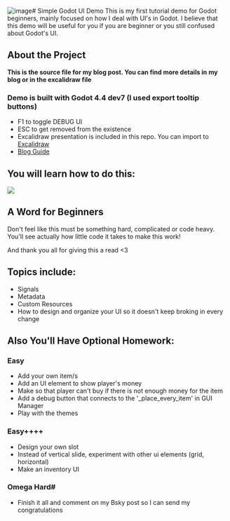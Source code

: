 ![image](https://github.com/user-attachments/assets/cb4c2fa9-c5ba-46f4-943a-251e60da9a94)# Simple Godot UI Demo
This is my first tutorial demo for Godot beginners, mainly focused on how I deal with UI's in Godot.
I believe that this demo will be useful for you if you are beginner or you still confused about Godot's UI.

## About the Project
**This is the source file for my blog post.
You can find more details in my blog or in the excalidraw file**
### Demo is built with Godot 4.4 dev7 (I used export tooltip buttons)
- F1 to toggle DEBUG UI
- ESC to get removed from the existence
- Excalidraw presentation is included in this repo. You can import to [Excalidraw](excalidraw.com)
- [Blog Guide](https://eakyrtk.com/how-to-make-ui-in-godot-4/)

## You will learn how to do this:
<img src="./output.gif">

## A Word for Beginners
Don't feel like this must be something hard, complicated or code heavy.
You'll see actually how little code it takes to make this work! 

And thank you all for giving this a read <3

## Topics include:
- Signals
- Metadata
- Custom Resources
- How to design and organize your 
UI so it doesn't keep broking in every change


## Also You'll Have Optional Homework:
### Easy
- Add your own item/s
- Add an UI element to show player's money
- Make so that player can't buy if there is not enough money for the item
- Add a debug button that connects to the '_place_every_item' in GUI Manager
- Play with the themes
### Easy++++
- Design your own slot
- Instead of vertical slide, experiment with other ui elements (grid, horizontal)
- Make an inventory UI
### Omega Hard#
- Finish it all and comment on my Bsky post so I can send my congratulations

